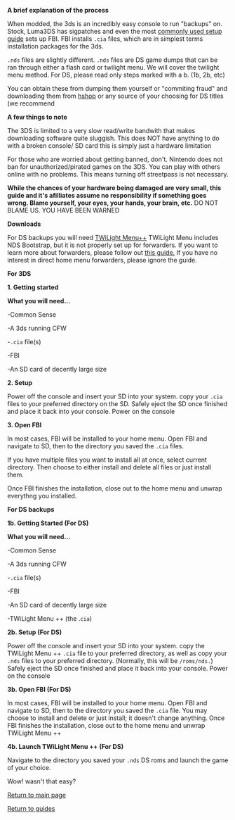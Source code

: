 **A brief explanation of the process**

When modded, the 3ds is an incredibly easy console to run "backups" on. Stock, Luma3DS has sigpatches and even the most [commonly used setup guide](https://3ds.hacks.guide) sets up FBI.
FBI installs `.cia` files, which are in simplest terms installation packages for the 3ds.

`.nds` files are slightly different. `.nds` files are DS game dumps that can be ran through either a flash card or twilight menu. We will cover the twilight menu method.
For DS, please read only steps marked with a b. (1b, 2b, etc)

You can obtain these from dumping them yourself or "commiting fraud" and downloading them from [hshop](https://hshop.erista.me/) or any source of your choosing for DS titles (we recommend 

**A few things to note**

The 3DS is limited to a very slow read/write bandwith that makes downloading software quite sluggish. This does NOT have anything to do with a broken console/ SD card this is simply just a hardware limitation

For those who are worried about getting banned, don't. Nintendo does not ban for unauthorized/pirated games on the 3DS. You can play with others online with no problems. This means turning off streetpass is not necessary.

**While the chances of your hardware being damaged are very small, this guide and it's afilliates assume no responsibility if something goes wrong. Blame yourself, your eyes, your hands, your brain, etc.**
DO NOT BLAME US. YOU HAVE BEEN WARNED

**Downloads**

For DS backups you will need [TWiLight Menu++](https://github.com/DS-Homebrew/TWiLightMenu/releases/tag/v23.0.1) 
TWiLight Menu includes NDS Bootstrap, but it is not properly set up for forwarders. If you want to learn more about forwarders, please follow out [this guide.](https://magolol.github.io/guides/3dsforwarders) If you have no interest in direct home menu forwarders, please ignore the guide.

**For 3DS**

**1. Getting started**

**What you will need...**

-Common Sense

-A 3ds running CFW

-`.cia` file(s)
	
-FBI

-An SD card of decently large size

**2. Setup**

Power off the console and insert your SD into your system. copy your `.cia` files to your preferred directory on the SD. Safely eject the SD once finished and place it back into your console. Power on the console

**3. Open FBI**

In most cases, FBI will be installed to your home menu. Open FBI and navigate to SD, then to the directory you saved the `.cia` files. 

If you have multiple files you want to install all at once, select current directory. Then choose to either install and delete all files or just install them.

Once FBI finishes the installation, close out to the home menu and unwrap everythng you installed.


**For DS backups**

**1b. Getting Started (For DS)**

**What you will need...**

-Common Sense

-A 3ds running CFW

-`.cia` file(s)
	
-FBI

-An SD card of decently large size
	
-TWiLight Menu ++ (the .`cia`)

**2b. Setup (For DS)**

Power off the console and insert your SD into your system. copy the TWiLight Menu ++ `.cia` file to your preferred directory, as well as copy your `.nds` files to your preferred directory. (Normally, this will be `/roms/nds.`) Safely eject the SD once finished and place it back into your console. Power on the console

**3b. Open FBI (For DS)**

In most cases, FBI will be installed to your home menu. Open FBI and navigate to SD, then to the directory you saved the `.cia` file. You may choose to install and delete or just install; it doesn't change anything.
Once FBI finishes the installation, close out to the home menu and unwrap TWiLight Menu ++

**4b. Launch TWiLight Menu ++ (For DS)**
	
Navigate to the directory you saved your `.nds` DS roms and launch the game of your choice. 

Wow! wasn't that easy?

[Return to main page](https://magolol.github.io)

[Return to guides](https://magolol.github.io)
